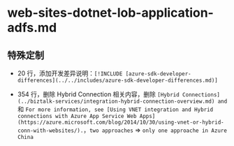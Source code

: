 # web-sites-dotnet-lob-application-adfs.md

## 特殊定制

* 20 行，添加开发差异说明：`[!INCLUDE [azure-sdk-developer-differences](../../includes/azure-sdk-developer-differences.md)]`

* 354 行，删除 Hybrid Connection 相关内容，删除 `[Hybrid Connections](../biztalk-services/integration-hybrid-connection-overview.md) and` 和 `For more information, see [Using VNET integration and Hybrid connections with Azure App Service Web Apps](https://azure.microsoft.com/blog/2014/10/30/using-vnet-or-hybrid-conn-with-websites/).`，`two approaches` => `only one approache in Azure China`
